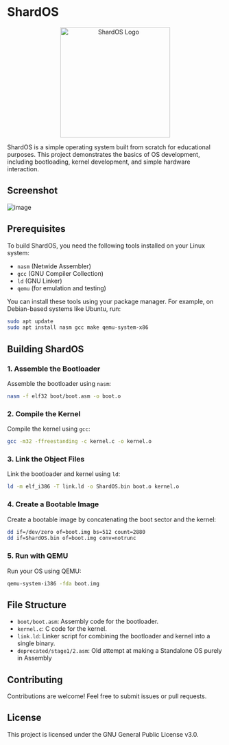 # ShardOS

<p align="center">
  <img src="https://github.com/user-attachments/assets/001dfe63-9b9c-4d69-b18a-7ec27b697813" alt="ShardOS Logo" width="256" height="256">
</p>

ShardOS is a simple operating system built from scratch for educational purposes. This project demonstrates the basics of OS development, including bootloading, kernel development, and simple hardware interaction.

## Screenshot

![image](https://github.com/user-attachments/assets/f58939df-0d91-4950-bf9f-4168f074a2dc)


## Prerequisites

To build ShardOS, you need the following tools installed on your Linux system:

- `nasm` (Netwide Assembler)
- `gcc` (GNU Compiler Collection)
- `ld` (GNU Linker)
- `qemu` (for emulation and testing)

You can install these tools using your package manager. For example, on Debian-based systems like Ubuntu, run:

```sh
sudo apt update
sudo apt install nasm gcc make qemu-system-x86
```

## Building ShardOS

### 1. Assemble the Bootloader

Assemble the bootloader using `nasm`:

```sh
nasm -f elf32 boot/boot.asm -o boot.o
```

### 2. Compile the Kernel

Compile the kernel using `gcc`:

```sh
gcc -m32 -ffreestanding -c kernel.c -o kernel.o
```

### 3. Link the Object Files

Link the bootloader and kernel using `ld`:

```sh
ld -m elf_i386 -T link.ld -o ShardOS.bin boot.o kernel.o
```

### 4. Create a Bootable Image

Create a bootable image by concatenating the boot sector and the kernel:

```sh
dd if=/dev/zero of=boot.img bs=512 count=2880
dd if=ShardOS.bin of=boot.img conv=notrunc
```

### 5. Run with QEMU

Run your OS using QEMU:

```sh
qemu-system-i386 -fda boot.img
```

## File Structure

- `boot/boot.asm`: Assembly code for the bootloader.
- `kernel.c`: C code for the kernel.
- `link.ld`: Linker script for combining the bootloader and kernel into a single binary.
- `deprecated/stage1/2.asm`: Old attempt at making a Standalone OS purely in Assembly

## Contributing

Contributions are welcome! Feel free to submit issues or pull requests.

## License

This project is licensed under the GNU General Public License v3.0.
